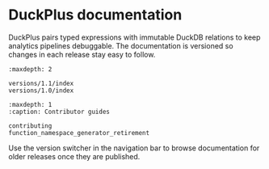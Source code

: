 # DuckPlus documentation

DuckPlus pairs typed expressions with immutable DuckDB relations to keep analytics
pipelines debuggable. The documentation is versioned so changes in each release
stay easy to follow.

```{toctree}
:maxdepth: 2

versions/1.1/index
versions/1.0/index
```

```{toctree}
:maxdepth: 1
:caption: Contributor guides

contributing
function_namespace_generator_retirement
```

Use the version switcher in the navigation bar to browse documentation for
older releases once they are published.
